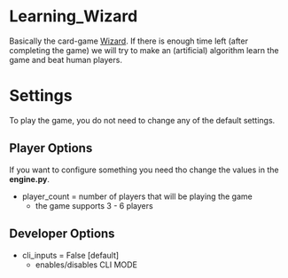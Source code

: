 # Learning_Wizard

Basically the card-game [Wizard](https://boardgamegeek.com/boardgame/1465/wizard). 
If there is enough time left (after completing the game) we will try to make an (artificial) algorithm learn the game and beat human players.

# Settings

To play the game, you do not need to change any of the default settings.

## Player Options
If you want to configure something you need tho change the values in the **engine.py**.
* player_count = number of players that will be playing the game
    * the game supports 3 - 6 players

## Developer Options
* cli_inputs = False [default]
    * enables/disables CLI MODE